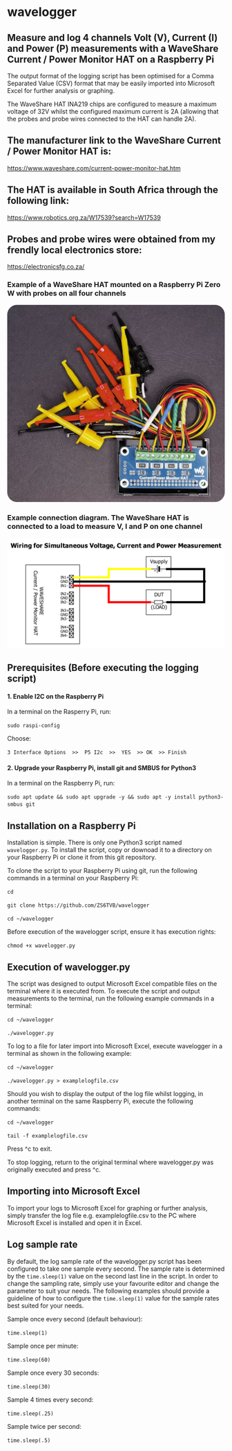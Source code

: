 # wavelogger
## Measure and log 4 channels Volt (V), Current (I) and Power (P) measurements with a WaveShare Current / Power Monitor HAT on a Raspberry Pi
The output format of the logging script has been optimised for a Comma Separated Value (CSV) format that may be easily imported into Microsoft Excel for further analysis or graphing.

The WaveShare HAT INA219 chips are configured to measure a maximum voltage of 32V whilst the configured maximum current is 2A (allowing that the probes and probe wires connected to the HAT can handle 2A).


## The manufacturer link to the WaveShare Current / Power Monitor HAT is:
https://www.waveshare.com/current-power-monitor-hat.htm
## The HAT is available in South Africa through the following link:
https://www.robotics.org.za/W17539?search=W17539
## Probes and probe wires were obtained from my frendly local electronics store:
https://electronicsfg.co.za/
### Example of a WaveShare HAT mounted on a Raspberry Pi Zero W with probes on all four channels
![WaveShare HAT on Raspberry Pi Zero W with probes connected](https://github.com/ZS6TVB/wavelogger/blob/main/img/waveshare_hat_pizerow.png)
### Example connection diagram. The WaveShare HAT is connected to a load to measure V, I and P on one channel
![Wiring Diagram - Connection on one channel](https://github.com/ZS6TVB/wavelogger/blob/main/img/waveshare_wiring_diagram.png)


## Prerequisites (Before executing the logging script)
#### 1. Enable I2C on the Raspberry Pi

In a terminal on the Rasperry Pi, run:

`sudo raspi-config`

Choose: 

`3 Interface Options  >>  P5 I2c  >>  YES  >> OK  >> Finish`


#### 2. Upgrade your Raspberry Pi, install git and SMBUS for Python3

In a terminal on the Raspberry Pi, run:

`sudo apt update && sudo apt upgrade -y && sudo apt -y install python3-smbus git`

## Installation on a Raspberry Pi
Installation is simple.  There is only one Python3 script named `wavelogger.py`.  To install the script, copy or downoad it to a directory on your Raspberry Pi or clone it from this git repository.

To clone the script to your Raspberry Pi using git, run the following commands in a terminal on your Raspberry Pi:

`cd`

`git clone https://github.com/ZS6TVB/wavelogger`

`cd ~/wavelogger`

Before execution of the wavelogger script, ensure it has execution rights:

`chmod +x wavelogger.py`

## Execution of wavelogger.py
The script was designed to output Microsoft Excel compatible files on the terminal where it is executed from.  To execute the script and output measurements to the terminal, run the following example commands in a terminal: 

`cd ~/wavelogger`

`./wavelogger.py`

To log to a file for later import into Microsoft Excel, execute wavelogger in a terminal as shown in the following example:

`cd ~/wavelogger`

`./wavelogger.py > examplelogfile.csv`

Should you wish to display the output of the log file whilst logging, in another terminal on the same Raspberry Pi, execute the following commands:

`cd ~/wavelogger`

`tail -f examplelogfile.csv`

Press ^c to exit.

To stop logging, return to the original terminal where wavelogger.py was originally executed and press ^c.

## Importing into Microsoft Excel
To import your logs to Microsoft Excel for graphing or further analysis, simply transfer the log file e.g. examplelogfile.csv to the PC where Microsoft Excel is installed and open it in Excel.

## Log sample rate
By default, the log sample rate of the wavelogger.py script has been configured to take one sample every second.  The sample rate is determined by the `time.sleep(1)` value on the second last line in the script.  In order to change the sampling rate, simply use your favourite editor and change the parameter to suit your needs.  The following examples should provide a guideline of how to configure the `time.sleep(1)` value for the sample rates best suited for your needs.


Sample once every second (default behaviour):

`time.sleep(1)`


Sample once per minute:

`time.sleep(60)`


Sample once every 30 seconds:

`time.sleep(30)`


Sample 4 times every second:

`time.sleep(.25)`


Sample twice per second:

`time.sleep(.5)`



